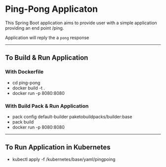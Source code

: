 # Ping-Pong Applicaton


This Spring Boot application aims to provide user with a simple application providing an end point /ping.

Application will reply the a `pong` response


---

## To Build & Run Application

### With Dockerfile
- cd ping-pong   
- docker build -t <docker-image> .    
- docker run -p 8080:8080 <docker-image>

### With Build Pack & Run Application
- pack config default-builder paketobuildpacks/builder:base   
- pack build <docker-image>   
- docker run -p 8080:8080 <docker-image>

---

## To Run Application in Kubernetes

- kubectl apply -f /kubernetes/base/yaml/pingpoing
